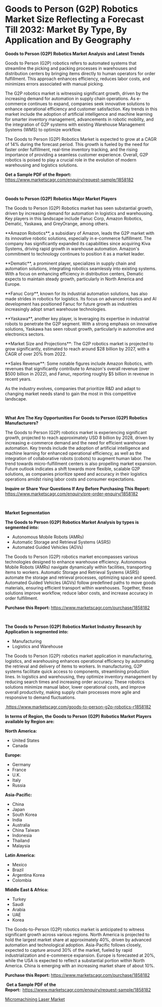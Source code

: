 <p><h1>Goods to Person (G2P) Robotics Market Size Reflecting a Forecast Till 2032: Market By Type, By Application and By Geography</h1></p><p><strong>Goods to Person (G2P) Robotics Market Analysis and Latest Trends</strong></p>
<p><p>Goods to Person (G2P) robotics refers to automated systems that streamline the picking and packing processes in warehouses and distribution centers by bringing items directly to human operators for order fulfillment. This approach enhances efficiency, reduces labor costs, and minimizes errors associated with manual picking. </p><p>The G2P robotics market is witnessing significant growth, driven by the increasing demand for automation in supply chain operations. As e-commerce continues to expand, companies seek innovative solutions to enhance operational efficiency and customer satisfaction. Key trends in this market include the adoption of artificial intelligence and machine learning for smarter inventory management, advancements in robotic mobility, and the integration of G2P systems with existing Warehouse Management Systems (WMS) to optimize workflow.</p><p>The Goods to Person (G2P) Robotics Market is expected to grow at a CAGR of 14% during the forecast period. This growth is fueled by the need for faster order fulfillment, real-time inventory tracking, and the rising importance of providing a seamless customer experience. Overall, G2P robotics is poised to play a crucial role in the evolution of modern warehousing and logistics solutions.</p></p>
<p><strong>Get a Sample PDF of the Report:&nbsp;</strong> <a href="https://www.marketscagr.com/enquiry/request-sample/1858182?utm_campaign=2565&utm_medium=2&utm_source=Github&utm_content=ia&utm_term=28022025&utm_id=goods-to-person-g2p-robotics">https://www.marketscagr.com/enquiry/request-sample/1858182</a></p>
<p>&nbsp;</p>
<p><strong>Goods to Person (G2P) Robotics Major Market Players</strong></p>
<p><p>The Goods to Person (G2P) Robotics market has seen substantial growth, driven by increasing demand for automation in logistics and warehousing. Key players in this landscape include Fanuc Corp, Amazon Robotics, Dematic, Yaskawa, and GreyOrange, among others.</p><p>**Amazon Robotics**, a subsidiary of Amazon, leads the G2P market with its innovative robotic solutions, especially in e-commerce fulfillment. The company has significantly expanded its capabilities since acquiring Kiva Systems, driving rapid growth in warehouse automation. Amazon's commitment to technology continues to position it as a market leader.</p><p>**Dematic**, a prominent player, specializes in supply chain and automation solutions, integrating robotics seamlessly into existing systems. With a focus on enhancing efficiency in distribution centers, Dematic expects to maintain steady growth, particularly in North America and Europe.</p><p>**Fanuc Corp**, known for its industrial automation solutions, has also made strides in robotics for logistics. Its focus on advanced robotics and AI development has positioned Fanuc for future growth as industries increasingly adopt smart warehouse technologies.</p><p>**Yaskawa**, another key player, is leveraging its expertise in industrial robots to penetrate the G2P segment. With a strong emphasis on innovative solutions, Yaskawa has seen robust growth, particularly in automotive and electronics sectors.</p><p>**Market Size and Projections**: The G2P robotics market is projected to grow significantly, estimated to reach around $28 billion by 2027, with a CAGR of over 20% from 2022. </p><p>**Sales Revenue**: Some notable figures include Amazon Robotics, with revenues that significantly contribute to Amazon's overall revenue (over $500 billion in 2022), and Fanuc, reporting roughly $5 billion in revenue in recent years. </p><p>As the industry evolves, companies that prioritize R&D and adapt to changing market needs stand to gain the most in this competitive landscape.</p></p>
<p>&nbsp;</p>
<p><strong>What Are The Key Opportunities For Goods to Person (G2P) Robotics Manufacturers?</strong></p>
<p><p>The Goods to Person (G2P) robotics market is experiencing significant growth, projected to reach approximately USD 8 billion by 2028, driven by increasing e-commerce demand and the need for efficient warehouse automation. Key trends include the adoption of artificial intelligence and machine learning for enhanced operational efficiency, as well as the integration of collaborative robots (cobots) to augment human labor. The trend towards micro-fulfillment centers is also propelling market expansion. Future outlook indicates a shift towards more flexible, scalable G2P solutions, as companies prioritize speed and accuracy in their logistics operations amidst rising labor costs and consumer expectations.</p></p>
<p><strong>Inquire or Share Your Questions If Any Before Purchasing This Report:</strong> <a href="https://www.marketscagr.com/enquiry/pre-order-enquiry/1858182?utm_campaign=2565&utm_medium=2&utm_source=Github&utm_content=ia&utm_term=28022025&utm_id=goods-to-person-g2p-robotics">https://www.marketscagr.com/enquiry/pre-order-enquiry/1858182</a></p>
<p>&nbsp;</p>
<p><strong>Market Segmentation</strong></p>
<p><strong>The Goods to Person (G2P) Robotics Market Analysis by types is segmented into:</strong></p>
<p><ul><li>Autonomous Mobile Robots (AMRs)</li><li>Automatic Storage and Retrieval Systems (ASRS)</li><li>Automated Guided Vehicles (AGVs)</li></ul></p>
<p><p>The Goods to Person (G2P) robotics market encompasses various technologies designed to enhance warehouse efficiency. Autonomous Mobile Robots (AMRs) navigate dynamically within facilities, transporting items to workers. Automatic Storage and Retrieval Systems (ASRS) automate the storage and retrieval processes, optimizing space and speed. Automated Guided Vehicles (AGVs) follow predefined paths to move goods materials, ensuring efficient transport within warehouses. Together, these solutions improve workflow, reduce labor costs, and increase accuracy in order fulfillment.</p></p>
<p><strong>Purchase this Report:&nbsp;</strong><a href="https://www.marketscagr.com/purchase/1858182?utm_campaign=2565&utm_medium=2&utm_source=Github&utm_content=ia&utm_term=28022025&utm_id=goods-to-person-g2p-robotics">https://www.marketscagr.com/purchase/1858182</a></p>
<p>&nbsp;</p>
<p><strong>The Goods to Person (G2P) Robotics Market Industry Research by Application is segmented into:</strong></p>
<p><ul><li>Manufacturing</li><li>Logistics and Warehouse</li></ul></p>
<p><p>The Goods to Person (G2P) robotics market application in manufacturing, logistics, and warehousing enhances operational efficiency by automating the retrieval and delivery of items to workers. In manufacturing, G2P systems facilitate quick access to components, streamlining production lines. In logistics and warehousing, they optimize inventory management by reducing search times and increasing order accuracy. These robotics solutions minimize manual labor, lower operational costs, and improve overall productivity, making supply chain processes more agile and responsive to demand fluctuations.</p></p>
<p><a href="https://www.marketscagr.com/goods-to-person-g2p-robotics-r1858182?utm_campaign=2565&utm_medium=2&utm_source=Github&utm_content=ia&utm_term=28022025&utm_id=goods-to-person-g2p-robotics">&nbsp;https://www.marketscagr.com/goods-to-person-g2p-robotics-r1858182</a></p>
<p><strong>In terms of Region, the Goods to Person (G2P) Robotics Market Players available by Region are:</strong></p>
<p>
    <p> <strong> North America: </strong>
        <ul>
            <li>United States</li>
            <li>Canada</li>
        </ul>
        </p> 
    <p> <strong> Europe: </strong>
        <ul>
            <li>Germany</li>
            <li>France</li>
            <li>U.K.</li>
            <li>Italy</li>
            <li>Russia</li>
        </ul>
        </p> 
    <p> <strong> Asia-Pacific: </strong>
        <ul>
            <li>China</li>
            <li>Japan</li>
            <li>South Korea</li>
            <li>India</li>
            <li>Australia</li>
            <li>China Taiwan</li>
            <li>Indonesia</li>
            <li>Thailand</li>
            <li>Malaysia</li>
        </ul>
        </p> 
    <p> <strong> Latin America: </strong>
        <ul>
            <li>Mexico</li>
            <li>Brazil</li>
            <li>Argentina Korea</li>
            <li>Colombia</li>
        </ul>
        </p> 
    <p> <strong> Middle East & Africa: </strong>
        <ul>
            <li>Turkey</li>
            <li>Saudi</li>
            <li>Arabia</li>
            <li>UAE</li>
            <li>Korea</li>
        </ul>
    </p>
    </p>
<p><p>The Goods-to-Person (G2P) robotics market is anticipated to witness significant growth across various regions. North America is projected to hold the largest market share at approximately 40%, driven by advanced automation and technological adoption. Asia-Pacific follows closely, expected to capture around 30% of the market, fueled by rapid industrialization and e-commerce expansion. Europe is forecasted at 20%, while the USA is expected to reflect a substantial portion within North America. China is emerging with an increasing market share of about 10%.</p></p>
<p><strong>Purchase this Report: </strong><a href="https://www.marketscagr.com/purchase/1858182?utm_campaign=2565&utm_medium=2&utm_source=Github&utm_content=ia&utm_term=28022025&utm_id=goods-to-person-g2p-robotics">https://www.marketscagr.com/purchase/1858182</a></p>
<p>&nbsp;<strong>Get a Sample PDF of the Report:&nbsp;&nbsp;</strong><a href="https://www.marketscagr.com/enquiry/request-sample/1858182?utm_campaign=2565&utm_medium=2&utm_source=Github&utm_content=ia&utm_term=28022025&utm_id=goods-to-person-g2p-robotics">https://www.marketscagr.com/enquiry/request-sample/1858182</a></p>
<p><strong></strong></p>
<p><p><a href="https://github.com/kmettjanksj7/Market-Research-Report-List-1/blob/main/micromachining-laser-market.md?utm_campaign=2565&utm_medium=2&utm_source=Github&utm_content=ia&utm_term=28022025&utm_id=goods-to-person-g2p-robotics">Micromachining Laser Market</a></p></p>